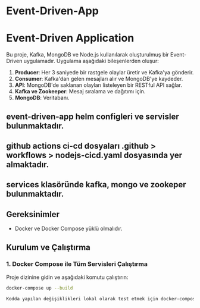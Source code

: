 # Event-Driven-App


# Event-Driven Application

Bu proje, Kafka, MongoDB ve Node.js kullanılarak oluşturulmuş bir Event-Driven uygulamadır. Uygulama aşağıdaki bileşenlerden oluşur:

1. **Producer**: Her 3 saniyede bir rastgele olaylar üretir ve Kafka'ya gönderir.
2. **Consumer**: Kafka'dan gelen mesajları alır ve MongoDB'ye kaydeder.
3. **API**: MongoDB'de saklanan olayları listeleyen bir RESTful API sağlar.
4. **Kafka ve Zookeeper**: Mesaj sıralama ve dağıtımı için.
5. **MongoDB**: Veritabanı.

## event-driven-app helm configleri ve servisler bulunmaktadır.
## github actions ci-cd dosyaları .github > workflows > nodejs-cicd.yaml dosyasında yer almaktadır.
## services klasöründe kafka, mongo ve zookeper bulunmaktadır.


## Gereksinimler

- Docker ve Docker Compose yüklü olmalıdır.

## Kurulum ve Çalıştırma

### 1. Docker Compose ile Tüm Servisleri Çalıştırma

Proje dizinine gidin ve aşağıdaki komutu çalıştırın:

```bash
docker-compose up --build

Kodda yapılan değişiklikleri lokal olarak test etmek için docker-compose.override.yml dosyasını çalıştırın.
